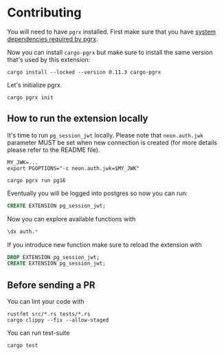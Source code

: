 # Contributing

You will need to have `pgrx` installed. First make sure that you have [system
dependencies required by
pgrx](https://github.com/pgcentralfoundation/pgrx#system-requirements).

Now you can install `cargo-pgrx` but make sure to install the same version
that's used by this extension:
```console
cargo install --locked --version 0.11.3 cargo-pgrx
```

Let's initialize pgrx.
```console
cargo pgrx init
```

## How to run the extension locally

It's time to run `pg_session_jwt` locally. Please note that `neon.auth.jwk`
parameter MUST be set when new connection is created (for more details please
refer to the README file).
```console
MY_JWK=...
export PGOPTIONS="-c neon.auth.jwk=$MY_JWK"

cargo pgrx run pg16
```

Eventually you will be logged into postgres so now you can run:
```sql
CREATE EXTENSION pg_session_jwt;
```

Now you can explore available functions with
```sql
\dx auth.*
```

If you introduce new function make sure to reload the extension with
```sql
DROP EXTENSION pg_session_jwt;
CREATE EXTENSION pg_session_jwt;
```

## Before sending a PR

You can lint your code with
```console
rustfmt src/*.rs tests/*.rs
cargo clippy --fix --allow-staged
```

You can run test-suite
```console
cargo test
```
